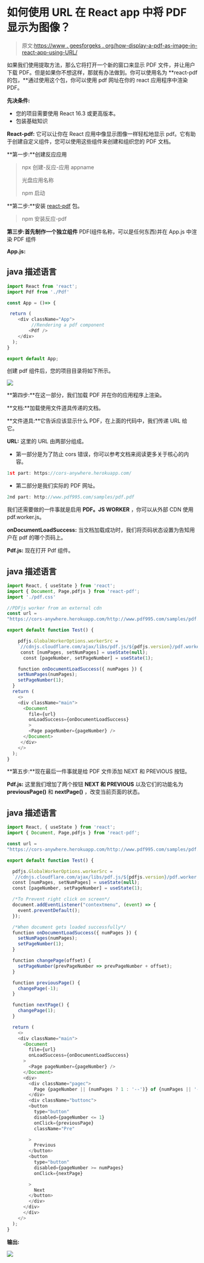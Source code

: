 # 如何使用 URL 在 React app 中将 PDF 显示为图像？

> 原文:[https://www . geesforgeks . org/how-display-a-pdf-as-image-in-react-app-using-URL/](https://www.geeksforgeeks.org/how-to-display-a-pdf-as-an-image-in-react-app-using-url/)

如果我们使用提取方法，那么它将打开一个新的窗口来显示 PDF 文件，并让用户下载 PDF。但是如果你不想这样，那就有办法做到。你可以使用名为 **react-pdf 的包，**通过使用这个包，你可以使用 pdf 网址在你的 react 应用程序中渲染 PDF。

**先决条件:**

*   您的项目需要使用 React 16.3 或更高版本。
*   包装基础知识

**React-pdf:** 它可以让你在 React 应用中像显示图像一样轻松地显示 pdf。它有助于创建自定义组件，您可以使用这些组件来创建和组织您的 PDF 文档。

**第一步:**创建反应应用

> npx 创建-反应-应用 appname
> 
> 光盘应用名称
> 
> npm 启动

**第二步:**安装 [react-pdf](https://www.npmjs.com/package/react-pdf) 包。

> npm 安装反应-pdf

**第三步:**首先制作一个**独立组件** PDF(组件名称，可以是任何东西)并在 App.js 中渲染 PDF 组件

**App.js:**

## java 描述语言

```jsx
import React from 'react';
import Pdf from './Pdf'

const App = ()=> {

 return (
    <div className="App">
         //Rendering a pdf component
        <Pdf />
    </div>
  );
}

export default App;
```

创建 pdf 组件后，您的项目目录将如下所示。

![](img/f3fbecb7d14710b7c71d02f3763e49b8.png)

**第四步:**在这一部分，我们加载 PDF 并在你的应用程序上渲染。

**文档:**加载使用文件道具传递的文档。

**文件道具:**它告诉应该显示什么 PDF，在上面的代码中，我们传递 URL 给它。

**URL:** 这里的 URL 由两部分组成。

*   第一部分是为了防止 cors 错误，你可以参考文档来阅读更多关于核心的内容。

```jsx
1st part: https://cors-anywhere.herokuapp.com/ 
```

*   第二部分是我们实际的 PDF 网址。

```jsx
2nd part: http://www.pdf995.com/samples/pdf.pdf
```

我们还需要做的一件事就是启用 **PDF。JS WORKER** ，你可以从外部 CDN 使用 pdf.worker.js。

**onDocumentLoadSuccess:** 当文档加载成功时，我们将页码状态设置为告知用户在 pdf 的哪个页码上。

**Pdf.js:** 现在打开 Pdf 组件。

## java 描述语言

```jsx
import React, { useState } from 'react';
import { Document, Page,pdfjs } from 'react-pdf';
import './pdf.css'

//PDFjs worker from an external cdn
const url = 
"https://cors-anywhere.herokuapp.com/http://www.pdf995.com/samples/pdf.pdf"

export default function Test() {

    pdfjs.GlobalWorkerOptions.workerSrc = 
    `//cdnjs.cloudflare.com/ajax/libs/pdf.js/${pdfjs.version}/pdf.worker.js`;
     const [numPages, setNumPages] = useState(null);
      const [pageNumber, setPageNumber] = useState(1);

    function onDocumentLoadSuccess({ numPages }) {
    setNumPages(numPages);
    setPageNumber(1);
  }
  return (
    <>
    <div className="main">
      <Document
        file={url}
        onLoadSuccess={onDocumentLoadSuccess}
        >
        <Page pageNumber={pageNumber} />
      </Document>
     </div>
    </>
  );
}
```

**第五步:**现在最后一件事就是给 PDF 文件添加 NEXT 和 PREVIOUS 按钮。

**Pdf.js:** 这里我们增加了两个按钮 **NEXT 和 PREVIOUS** 以及它们的功能名为 **previousPage()** 和 **nextPage()** ，改变当前页面的状态。

## java 描述语言

```jsx
import React, { useState } from 'react';
import { Document, Page,pdfjs } from 'react-pdf';

const url = 
"https://cors-anywhere.herokuapp.com/http://www.pdf995.com/samples/pdf.pdf"

export default function Test() {

  pdfjs.GlobalWorkerOptions.workerSrc = 
  `//cdnjs.cloudflare.com/ajax/libs/pdf.js/${pdfjs.version}/pdf.worker.js`;
  const [numPages, setNumPages] = useState(null);
  const [pageNumber, setPageNumber] = useState(1);

  /*To Prevent right click on screen*/
  document.addEventListener("contextmenu", (event) => {
    event.preventDefault();
  });

  /*When document gets loaded successfully*/
  function onDocumentLoadSuccess({ numPages }) {
    setNumPages(numPages);
    setPageNumber(1);
  }

  function changePage(offset) {
    setPageNumber(prevPageNumber => prevPageNumber + offset);
  }

  function previousPage() {
    changePage(-1);
  }

  function nextPage() {
    changePage(1);
  }

  return (
    <>
    <div className="main">
      <Document
        file={url}
        onLoadSuccess={onDocumentLoadSuccess}
      >
        <Page pageNumber={pageNumber} />
      </Document>
      <div>
        <div className="pagec">
          Page {pageNumber || (numPages ? 1 : '--')} of {numPages || '--'}
        </div>
        <div className="buttonc">
        <button
          type="button"
          disabled={pageNumber <= 1}
          onClick={previousPage}
          className="Pre"

        >
          Previous
        </button>
        <button
          type="button"
          disabled={pageNumber >= numPages}
          onClick={nextPage}

        >
          Next
        </button>
        </div>
      </div>
      </div>
    </>
  );
}
```

**输出:**

![](img/222e7f676d85c38ee1e12798e4c441a8.png)